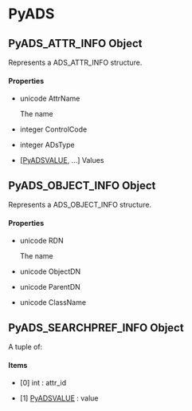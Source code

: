 # PyADS


## PyADS\_ATTR\_INFO Object

Represents a ADS\_ATTR\_INFO structure\.

#### Properties

  - unicode AttrName

    The name

  - integer ControlCode

    

  - integer ADsType

    

  - \[[PyADSVALUE](PyADSVALUE.md), \.\.\.\] Values

    


## PyADS\_OBJECT\_INFO Object

Represents a ADS\_OBJECT\_INFO structure\.

#### Properties

  - unicode RDN

    The name

  - unicode ObjectDN

    

  - unicode ParentDN

    

  - unicode ClassName

    


## PyADS\_SEARCHPREF\_INFO Object

A tuple of:

#### Items

  - \[0\] int : attr\_id

    

  - \[1\] [PyADSVALUE](PyADSVALUE.md) : value

    